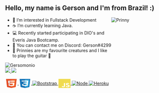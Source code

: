 ## Hello, my name is Gerson and I'm from Brazil! :)
- 👀 I’m interested in Fullstack Development
  <img align="right" height="120" width="160" alt="Prinny" src="https://media.tenor.com/images/36414cb2f62ef413ae5d42cfc6ce8e80/tenor.gif">
- ☕ I’m currently learning Java. 
- 💻 Recently started participating in DIO's and Everis Java Bootcamp.
- 💠 You can contact me on Discord: Gerson#4299 
- 🐧 Prinnies are my favourite creatures and I like to play the guitar 🎸

<img src="https://komarev.com/ghpvc/?username=Gersomonio&color=blue" alt="Gersomonio"/>
 <div>
  <a href="https://github.com/Gersomonio">
  <img height="180em" src="https://github-readme-stats.vercel.app/api?username=Gersomonio&show_icons=true&theme=tokyonight&include_all_commits=true&count_private=true"/>
  <img height="180em" src="https://github-readme-stats.vercel.app/api/top-langs/?username=Gersomonio&layout=compact&langs_count=7&theme=tokyonight"/>
</div>
  <div style="display: inline_block"><br>
  <img align="center" alt="HTML" height="30" width="40" src="https://raw.githubusercontent.com/devicons/devicon/master/icons/html5/html5-original.svg"/>
  <img align="center" alt="CSS" height="30" width="40" src="https://raw.githubusercontent.com/devicons/devicon/master/icons/css3/css3-original.svg"/>
  <img align="center" alt="Bootstrap" height="30" width="40" src="https://cdn.jsdelivr.net/gh/devicons/devicon/icons/bootstrap/bootstrap-plain.svg"/>
  <img align="center" alt="JS" height="30" width="40" src="https://raw.githubusercontent.com/devicons/devicon/master/icons/javascript/javascript-plain.svg"/>
  <!--<img align="center" alt="React" height="30" width="40" src="https://raw.githubusercontent.com/devicons/devicon/master/icons/react/react-original.svg">-->
  <img align="center" alt="Node" height="30" width="40" src="https://cdn.jsdelivr.net/gh/devicons/devicon/icons/nodejs/nodejs-original.svg"/>
  <img align="center" alt="Heroku" height="30" width="40" src="https://cdn.jsdelivr.net/gh/devicons/devicon/icons/heroku/heroku-plain.svg" />
</div>
